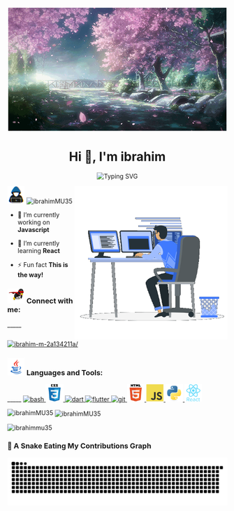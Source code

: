 <p align="center"><picture><img src="https://github.com/ibrahimMU35/readme_files/blob/main/tree.gif"/></picture></p>
<h1 align="center">Hi 👋, I'm ibrahim</h1>
<p align="center"><img src="https://readme-typing-svg.demolab.com?font=Miniver&size=30&duration=3000&pause=250&color=EE5BFF&center=true&vCenter=true&width=435&lines=A+passionate+fullstack+developer;Always+learning+new+things;Computer+Science;Software+Development" alt="Typing SVG" /></p>


<picture><img align="right" height="350" src="https://github.com/ibrahimMU35/readme_files/blob/main/programmer.gif"/></picture>

<p align="left"><picture> <img src = "https://github.com/ibrahimMU35/readme_files/blob/main/ha.gif" width="40">  </picture>  <img src="https://komarev.com/ghpvc/?username=ibrahimMU35&label=Profile%20views&color=0e75b6&style=flat" alt="ibrahimMU35" /> </p>

- 🔭 I’m currently working on **Javascript**

- 🌱 I’m currently learning **React**

- ⚡ Fun fact **This is the way!**

<h3 align="left"><picture> <img src = "https://github.com/ibrahimMU35/readme_files/blob/main/superduck.gif" width="40">  </picture>  Connect with me:</h3>
<p align="left">_____ <a href="https://linkedin.com/in/ibrahim-m-2a134211a/" target="blank"><img align="center" src="https://raw.githubusercontent.com/rahuldkjain/github-profile-readme-generator/master/src/images/icons/Social/linked-in-alt.svg" alt="ibrahim-m-2a134211a/" height="30" width="40" /></a>
</p> 


<h3 align="left"><picture> <img src = "https://github.com/ibrahimMU35/readme_files/blob/main/Programming_Languages.gif" width="40"> </picture>Languages and Tools:</h3>





<p align="left">_____ <a href="https://www.gnu.org/software/bash/" target="_blank" rel="noreferrer"> <img src="https://www.vectorlogo.zone/logos/gnu_bash/gnu_bash-icon.svg" alt="bash" width="40" height="40"/> </a> <a href="https://www.w3schools.com/css/" target="_blank" rel="noreferrer"> <img src="https://raw.githubusercontent.com/devicons/devicon/master/icons/css3/css3-original-wordmark.svg" alt="css3" width="40" height="40"/> </a> <a href="https://dart.dev" target="_blank" rel="noreferrer"> <img src="https://www.vectorlogo.zone/logos/dartlang/dartlang-icon.svg" alt="dart" width="40" height="40"/> </a> <a href="https://flutter.dev" target="_blank" rel="noreferrer"> <img src="https://www.vectorlogo.zone/logos/flutterio/flutterio-icon.svg" alt="flutter" width="40" height="40"/> </a> <a href="https://git-scm.com/" target="_blank" rel="noreferrer"> <img src="https://www.vectorlogo.zone/logos/git-scm/git-scm-icon.svg" alt="git" width="40" height="40"/> </a> <a href="https://www.w3.org/html/" target="_blank" rel="noreferrer"> <img src="https://raw.githubusercontent.com/devicons/devicon/master/icons/html5/html5-original-wordmark.svg" alt="html5" width="40" height="40"/> </a> <a href="https://developer.mozilla.org/en-US/docs/Web/JavaScript" target="_blank" rel="noreferrer"> <img src="https://raw.githubusercontent.com/devicons/devicon/master/icons/javascript/javascript-original.svg" alt="javascript" width="40" height="40"/> </a> <a href="https://www.python.org" target="_blank" rel="noreferrer"> <img src="https://raw.githubusercontent.com/devicons/devicon/master/icons/python/python-original.svg" alt="python" width="40" height="40"/> </a> <a href="https://reactjs.org/" target="_blank" rel="noreferrer"> <img src="https://raw.githubusercontent.com/devicons/devicon/master/icons/react/react-original-wordmark.svg" alt="react" width="40" height="40"/> </a> </p>

<p><picture><img align="left" src="https://github-readme-stats.vercel.app/api/top-langs?username=ibrahimMU35&show_icons=true&locale=en&layout=compact" alt="ibrahimMU35" /></picture></p>

<p>&nbsp;<picture><img align="center" src="https://github-readme-stats.vercel.app/api?username=ibrahimMU35&show_icons=true&locale=en" alt="ibrahimMU35" /></picture></p>

<p><img align="center" src="https://github-readme-streak-stats.herokuapp.com/?user=ibrahimMU35&" alt="ibrahimmu35" /></p>
<h3 align="left">🐍 A Snake Eating My Contributions Graph</h3>
<picture><img src="https://github.com/ibrahimMU35/readme_files/blob/main/github-contribution-grid-snake.svg"/></picture>
